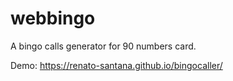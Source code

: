# webbingo
A bingo calls generator for 90 numbers card.

Demo: https://renato-santana.github.io/bingocaller/
